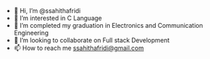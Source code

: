 - 👋 Hi, I’m @ssahithafridi
- 👀 I’m interested in C Language
- 🌱 I’m completed my graduation in Electronics and Communication Engineering
- 💞️ I’m looking to collaborate on Full stack Development
- 📫 How to reach me ssahithafridi@gmail.com

<!---
ssahithafridi/ssahithafridi is a ✨ special ✨ repository because its `README.md` (this file) appears on your GitHub profile.
You can click the Preview link to take a look at your changes.
--->
